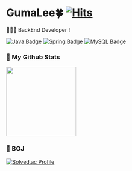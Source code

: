 # GumaLee🍀 [![Hits](https://hits.seeyoufarm.com/api/count/incr/badge.svg?url=https%3A%2F%2Fgithub.com%2FGumaLee%2Fhit-counter&count_bg=%2379C83D&title_bg=%23555555&icon=&icon_color=%23E7E7E7&title=hits&edge_flat=false)](https://hits.seeyoufarm.com) 
👩🏻‍💻 BackEnd Developer ! 
<br />

[![Java Badge](https://img.shields.io/badge/Java-007396?style=flat&logo=Java&logoColor=white)](https://www.java.com/)
[![Spring Badge](https://img.shields.io/badge/Spring-6DB33F?style=flat&logo=Spring&logoColor=white)](https://spring.io/)
[![MySQL Badge](https://img.shields.io/badge/MySQL-4479A1?style=flat&logo=MySQL&logoColor=white)](https://www.mysql.com/)


<div align="left">
  <h3>📌 My Github Stats</h3>
  <div style="display: flex;">
    <img src="https://github-readme-stats.vercel.app/api?username=GumaLee&show_icons=true&theme=default&count_private=true" style="height: 185px;"/>
  </div>
</div>


  <h3>🌟 BOJ</h3>

  [![Solved.ac Profile](http://mazassumnida.wtf/api/v2/generate_badge?boj=rkdxhd97)](https://solved.ac/rkdxhd97/)



<!--
**GumaLee/GumaLee** is a ✨ _special_ ✨ repository because its `README.md` (this file) appears on your GitHub profile.

Here are some ideas to get you started:

- 🔭 I’m currently working on ...
- 🌱 I’m currently learning ...
- 👯 I’m looking to collaborate on ...
- 🤔 I’m looking for help with ...
- 💬 Ask me about …
- 📫 How to reach me: …
- 😄 Pronouns: …
- ⚡ Fun fact: …
—>
